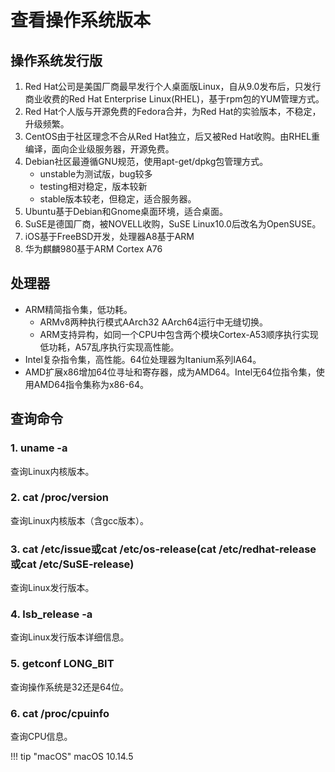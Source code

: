 # 查看操作系统版本

## 操作系统发行版

1. Red Hat公司是美国厂商最早发行个人桌面版Linux，自从9.0发布后，只发行商业收费的Red Hat Enterprise Linux(RHEL)，基于rpm包的YUM管理方式。
1. Red Hat个人版与开源免费的Fedora合并，为Red Hat的实验版本，不稳定，升级频繁。
1. CentOS由于社区理念不合从Red Hat独立，后又被Red Hat收购。由RHEL重编译，面向企业级服务器，开源免费。
1. Debian社区最遵循GNU规范，使用apt-get/dpkg包管理方式。
    - unstable为测试版，bug较多
    - testing相对稳定，版本较新
    - stable版本较老，但稳定，适合服务器。
1. Ubuntu基于Debian和Gnome桌面环境，适合桌面。
1. SuSE是德国厂商，被NOVELL收购，SuSE Linux10.0后改名为OpenSUSE。
1. iOS基于FreeBSD开发，处理器A8基于ARM
1. 华为麒麟980基于ARM Cortex A76

## 处理器

- ARM精简指令集，低功耗。
    - ARMv8两种执行模式AArch32 AArch64运行中无缝切换。
    - ARM支持异构，如同一个CPU中包含两个模块Cortex-A53顺序执行实现低功耗，A57乱序执行实现高性能。
- Intel复杂指令集，高性能。64位处理器为Itanium系列IA64。
- AMD扩展x86增加64位寻址和寄存器，成为AMD64。Intel无64位指令集，使用AMD64指令集称为x86-64。

## 查询命令

### 1. uname -a

查询Linux内核版本。

### 2. cat /proc/version

查询Linux内核版本（含gcc版本）。

### 3. cat /etc/issue或cat /etc/os-release(cat /etc/redhat-release或cat /etc/SuSE-release)

查询Linux发行版本。

### 4. lsb_release -a

查询Linux发行版本详细信息。

### 5. getconf LONG_BIT

查询操作系统是32还是64位。

### 6. cat /proc/cpuinfo

查询CPU信息。


!!! tip "macOS"
    macOS 10.14.5


